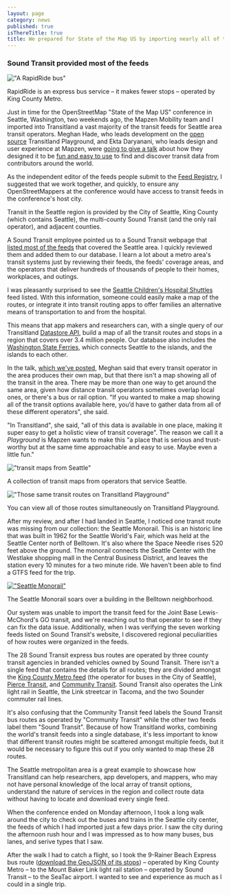```yaml
---
layout: page
category: news
published: true
isThereTitle: true
title: We prepared for State of the Map US by importing nearly all of the transit feeds in Seattle
---
```


### Sound Transit provided most of the feeds

!["A RapidRide bus"](/images/seattle-sotmus-recap/rapid_ride_vance.jpg)
<p class='caption'>RapidRide is an express bus service – it makes fewer stops – operated by King County Metro.</p>

Just in time for the OpenStreetMap "State of the Map US" conference in Seattle, Washington, two weekends ago, the Mapzen Mobility team and I imported into Transitland a vast majority of the transit feeds for Seattle area transit operators. Meghan Hade, who leads development on the [open source](https://github.com/transitland/playground) Transitland Playground, and Ekta Daryanani, who leads design and user experience at Mapzen, were [going to give a talk](http://stateofthemap.us/2016/beyond-aesthetic-icing/) about how they designed it to be [fun and easy to use](http://transit.land/playground/) to find and discover transit data from contributors around the world. 

As the independent editor of the feeds people submit to the [Feed Registry](https://transit.land/feed-registry/), I suggested that we work together, and quickly, to ensure any OpenStreetMappers at the conference would have access to transit feeds in the conference's host city.

<!-- more -->

Transit in the Seattle region is provided by the City of Seattle, King County (which contains Seattle), the multi-county Sound Transit (and the only rail operator), and adjacent counties. 

A Sound Transit employee pointed us to a Sound Transit webpage that [listed most of the feeds](http://www.soundtransit.org/Developer-resources/Data-downloads) that covered the Seattle area. I quickly reviewed them and added them to our database. I learn a lot about a metro area's transit systems just by reviewing their feeds, the feeds' coverage areas, and the operators that deliver hundreds of thousands of people to their homes, workplaces, and outings. 

I was pleasantly surprised to see the [Seattle Children's Hospital Shuttles](http://www.seattlechildrens.org/visitors/transportation/) feed listed. With this information, someone could easily make a map of the routes, or integrate it into transit routing apps to offer families an alternative means of transportation to and from the hospital.

This means that app makers and researchers can, with a single query of our Transitland [Datastore API](https://transit.land/documentation/datastore/api-endpoints.html), build a map of all the transit routes and stops in a region that covers over 3.4 million people. Our database also includes the [Washington State Ferries](https://transit.land/feed-registry/operators/o-c28-washingtonstateferries), which connects Seattle to the islands, and the islands to each other.  

In the talk, [which we've posted](https://github.com/mapzen/presentations/tree/master/07-2016-SOTMUS/BeyondAestheticIcing), Meghan said that every transit operator in the area produces their own map, but that there isn't a map showing all of the transit in the area. There may be more than one way to get around the same area, given how distance transit operators sometimes overlap local ones, or there's a bus or rail option. "If you wanted to make a map showing all of the transit options available here, you’d have to gather data from all of these different operators", she said. 

"In Transitland", she said, "all of this data is available in one place, making it super easy to get a holistic view of transit coverage". The reason we call it a *Playground* is Mapzen wants to make this "a place that is serious and trust-worthy but at the same time approachable and easy to use. Maybe even a little fun."

!["transit maps from Seattle"](/images/seattle-sotmus-recap/hade_presentation_slide_20.png)
<p class='caption'>A collection of transit maps from operators that service Seattle.</p>

!["Those same transit routes on Transitland Playground"](/images/seattle-sotmus-recap/hade_presentation_slide_21.png)
<p class='caption'>You can view all of those routes simultaneously on Transitland Playground.</p>

After my review, and after I had landed in Seattle, I noticed one transit route was missing from our collection: the Seattle Monorail. This is an historic line that was built in 1962 for the Seattle World's Fair, which was held at the Seattle Center north of Belltown. It's also where the Space Needle rises 520 feet above the ground. The monorail connects the Seattle Center with the Westlake shopping mall in the Central Business District, and leaves the station every 10 minutes for a two minute ride. We haven't been able to find a GTFS feed for the trip.

[!["Seattle Monorail"](/images/seattle-sotmus-recap/seattle_monorail_vance.jpg)](https://www.flickr.com/photos/jamesbondsv/28595116115/in/datetaken-public/)
<p class='caption'>The Seattle Monorail soars over a building in the Belltown neighborhood.</p>

Our system was unable to import the transit feed for the Joint Base Lewis-McChord's GO transit, and we're reaching out to that operator to see if they can fix the data issue. Additionally, when I was verifying the seven working feeds listed on Sound Transit's website, I discovered regional peculiarities of how routes were organized in the feeds. 

The 28 Sound Transit express bus routes are operated by three county transit agencies in branded vehicles owned by Sound Transit. There isn't a single feed that contains the details for all routes; they are divided amongst the [King County Metro feed](https://transit.land/feed-registry/operators/o-c23-metrotransit) (the operator for buses in the City of Seattle), [Pierce Transit](https://transit.land/feed-registry/operators/o-c22u-piercetransit), and [Community Transit](https://transit.land/feed-registry/operators/o-c29-communitytransit). Sound Transit also operates the Link light rail in Seattle, the Link streetcar in Tacoma, and the two Sounder commuter rail lines. 

It's also confusing that the Community Transit feed labels the Sound Transit bus routes as operated by "Community Transit" while the other two feeds label them "Sound Transit". Because of how Transitland works, combining the world's transit feeds into a single database, it's less important to know that different transit routes might be scattered amongst multiple feeds, but it would be necessary to figure this out if you only wanted to map these 28 routes. 

The Seattle metropolitan area is a great example to showcase how Transitland can help researchers, app developers, and mappers, who may not have personal knowledge of the local array of transit options, understand the nature of services in the region and collect route data without having to locate and download every single feed. 

When the conference ended on Monday afternoon, I took a long walk around the city to check out the buses and trains in the Seattle city center, the feeds of which I had imported just a few days prior. I saw the city during the afternoon rush hour and I was impressed as to how many buses, bus lanes, and serive types that I saw. 

After the walk I had to catch a flight, so I took the 9-Rainer Beach Express bus route ([download the GeoJSON of its stops](http://transit.land/api/v1/stops.geojson?served_by=r-c23n9-9)) – operated by King County Metro – to the Mount Baker Link light rail station – operated by Sound Transit – to the SeaTac airport. I wanted to see and experience as much as I could in a single trip. 
